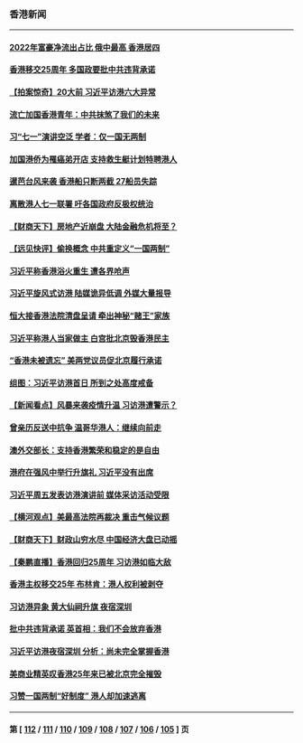 ### 香港新闻
---
#### [2022年富豪净流出占比 俄中最高 香港居四](../../pages/ncid1349362/n13772440.md) 
#### [香港移交25周年 多国政要批中共违背承诺](../../pages/ncid1349362/n13772424.md) 
#### [【拍案惊奇】20大前 习近平访港六大异常](../../pages/ncid1349362/n13772346.md) 
#### [流亡加国香港青年：中共抹煞了我们的未来](../../pages/ncid1349362/n13772284.md) 
#### [习“七一”演讲空泛 学者：仅一国无两制](../../pages/ncid1349362/n13772275.md) 
#### [加国港侨为罹癌弟开店 支持救生艇计划特聘港人](../../pages/ncid1349362/n13772248.md) 
#### [暹芭台风来袭 香港船只断两截 27船员失踪](../../pages/ncid1349362/n13772092.md) 
#### [离散港人七一联署 吁各国政府反极权统治](../../pages/ncid1349362/n13771958.md) 
#### [【财商天下】房地产近崩盘 大陆金融危机将至？](../../pages/ncid1349362/n13771665.md) 
#### [【远见快评】偷换概念 中共重定义“一国两制”](../../pages/ncid1349362/n13771721.md) 
#### [习近平称香港浴火重生 遭各界呛声](../../pages/ncid1349362/n13771642.md) 
#### [习近平旋风式访港 陆媒诡异低调 外媒大量报导](../../pages/ncid1349362/n13771454.md) 
#### [恒大接香港法院清盘呈请 牵出神秘“赌王”家族](../../pages/ncid1349362/n13771611.md) 
#### [习近平称港人当家做主 白宫批北京毁香港民主](../../pages/ncid1349362/n13771587.md) 
#### [“香港未被遗忘” 美两党议员促北京履行承诺](../../pages/ncid1349362/n13771578.md) 
#### [组图：习近平访港首日 所到之处高度戒备](../../pages/ncid1349362/n13771338.md) 
#### [【新闻看点】风暴来袭疫情升温 习访港遭警示？](../../pages/ncid1349362/n13770878.md) 
#### [曾亲历反送中抗争 温哥华港人：继续向前走](../../pages/ncid1349362/n13771190.md) 
#### [澳外交部长：支持香港繁荣和稳定的是自由](../../pages/ncid1349362/n13771124.md) 
#### [港府在强风中举行升旗礼 习近平没有出席](../../pages/ncid1349362/n13771046.md) 
#### [习近平周五发表访港演讲前 媒体采访活动受限](../../pages/ncid1349362/n13771013.md) 
#### [【横河观点】美最高法院再裁决 重击气候议题](../../pages/ncid1349362/n13771017.md) 
#### [【财商天下】财政山穷水尽 中国经济大盘已动摇](../../pages/ncid1349362/n13770956.md) 
#### [【秦鹏直播】香港回归25周年 习访港如临大敌](../../pages/ncid1349362/n13770998.md) 
#### [香港主权移交25年 布林肯：港人权利被剥夺](../../pages/ncid1349362/n13770972.md) 
#### [习访港异象 黄大仙祠升旗 夜宿深圳](../../pages/ncid1349362/n13770965.md) 
#### [批中共违背承诺 英首相：我们不会放弃香港](../../pages/ncid1349362/n13770927.md) 
#### [习近平访港夜宿深圳 分析：尚未完全掌握香港](../../pages/ncid1349362/n13770933.md) 
#### [美商业精英叹香港25年来已被北京完全摧毁](../../pages/ncid1349362/n13770923.md) 
#### [习赞一国两制“好制度” 港人却加速逃离](../../pages/ncid1349362/n13770900.md) 

---
#### 第 [ [112](./112.md) / [111](./111.md) / [110](./110.md) / [109](./109.md) / [108](./108.md) / [107](./107.md) / [106](./106.md) / [105](./105.md) ] 页
